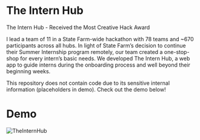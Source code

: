 # The Intern Hub

The Intern Hub - Received the Most Creative Hack Award

I lead a team of 11 in a State Farm-wide hackathon with 78 teams and ~670 participants across all hubs. In light of State Farm’s decision to continue their Summer Internship program remotely, our team created a one-stop-shop for every intern’s basic needs. We developed The Intern Hub, a web app to guide interns during the onboarding process and well beyond their beginning weeks.

This repository does not contain code due to its sensitive internal information (placeholders in demo). Check out the demo below!

# Demo
![TheInternHub](https://user-images.githubusercontent.com/24307015/91627441-f68eed80-e97c-11ea-8734-cafe675b0b89.gif)
